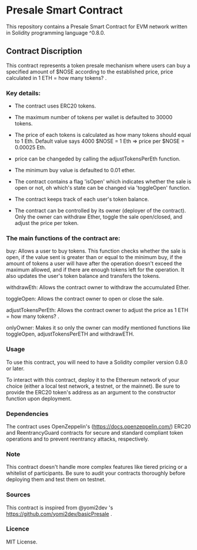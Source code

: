 
# Presale Smart Contract
This repository contains a Presale Smart Contract for EVM network written in Solidity programming language ^0.8.0.

## Contract Discription
This contract represents a token presale mechanism where users can buy a specified amount of $NOSE according to the established price, price calculated in 1 ETH = how many tokens? .

### Key details:

- The contract uses ERC20 tokens.

- The maximum number of tokens per wallet is defaulted to 30000 tokens.

- The price of each tokens is calculated as how many tokens should equal to 1 Eth. Default value says 4000 $NOSE = 1 Eth => price per $NOSE = 0.00025 Eth.

- price can be changeded by calling the adjustTokensPerEth function.

- The minimum buy value is defaulted to 0.01 ether.

- The contract contains a flag 'isOpen' which indicates whether the sale is open or not, oh which's state can be changed via 'toggleOpen' function.

- The contract keeps track of each user's token balance.

- The contract can be controlled by its owner (deployer of the contract). Only the owner can withdraw Ether, toggle the sale open/closed, and adjust the price per token.

### The main functions of the contract are:

buy: Allows a user to buy tokens. This function checks whether the sale is open, if the value sent is greater than or equal to the minimum buy, if the amount of tokens a user will have after the operation doesn't exceed the maximum allowed, and if there are enough tokens left for the operation. It also updates the user's token balance and transfers the tokens.

withdrawEth: Allows the contract owner to withdraw the accumulated Ether.

toggleOpen: Allows the contract owner to open or close the sale.

adjustTokensPerEth: Allows the contract owner to adjust the price as 1 ETH = how many tokens? .

onlyOwner: Makes it so only the owner can modify mentioned functions like toggleOpen, adjustTokensPerETH and withdrawETH.

### Usage
To use this contract, you will need to have a Solidity compiler version 0.8.0 or later.

To interact with this contract, deploy it to the Ethereum network of your choice (either a local test network, a testnet, or the mainnet). Be sure to provide the ERC20 token's address as an argument to the constructor function upon deployment.

### Dependencies
The contract uses OpenZeppelin's (https://docs.openzeppelin.com/) ERC20 and ReentrancyGuard contracts for secure and standard compliant token operations and to prevent reentrancy attacks, respectively. 

### Note
This contract doesn't handle more complex features like tiered pricing or a whitelist of participants. Be sure to audit your contracts thoroughly before deploying them and test them on testnet.

### Sources
This contract is inspired from @yomi2dev 's https://github.com/yomi2dev/basicPresale . 

### Licence
MIT License.
